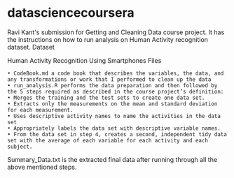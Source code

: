 # datasciencecoursera
Ravi Kant's submission for Getting and Cleaning Data course project. It has the instructions on how to run analysis on Human Activity recognition dataset.
Dataset

Human Activity Recognition Using Smartphones
Files

    • CodeBook.md a code book that describes the variables, the data, and any transformations or work that I performed to clean up the data
    • run_analysis.R performs the data preparation and then followed by the 5 steps required as described in the course project’s definition:
    • Merges the training and the test sets to create one data set.
    • Extracts only the measurements on the mean and standard deviation for each measurement.
    • Uses descriptive activity names to name the activities in the data set
    • Appropriately labels the data set with descriptive variable names.
    • From the data set in step 4, creates a second, independent tidy data set with the average of each variable for each activity and each subject.

Summary_Data.txt is the extracted final data after running through all the above mentioned steps.
